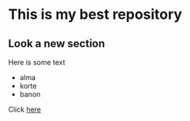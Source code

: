 # This is my best repository

## Look a new section

Here is some text

 - alma
 - korte
 - banon

Click [here](http://zombo.com)
